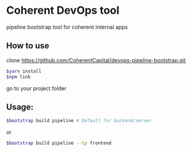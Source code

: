# Coherent DevOps tool

pipeline bootstrap tool for coherent internal apps

## How to use

clone https://github.com/CoherentCapital/devops-pipeline-bootstrap.git

```bash
$yarn install
$npm link
```
go to your project folder

## Usage:
```bash
$bootstrap build pipeline # Default for backend/server
```
or

```bash
$bootstrap build pipeline --tp frontend 
```

